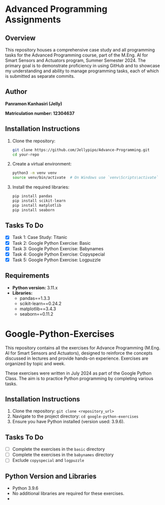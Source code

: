 # Advanced Programming Assignments

## Overview

This repository houses a comprehensive case study and all programming tasks for the Advanced Programming course, part of the M.Eng. AI for Smart Sensors and Actuators program, Summer Semester 2024. The primary goal is to demonstrate proficiency in using GitHub and to showcase my understanding and ability to manage programming tasks, each of which is submitted as separate commits.

## Author

**Panramon Kanhasiri (Jelly)**

**Matriculation number: 12304637**

## Installation Instructions

1. Clone the repository:
    ```sh
    git clone https://github.com/Jellypipo/Advance-Programming.git
    cd your-repo
    ```

2. Create a virtual environment:
    ```sh
    python3 -m venv venv
    source venv/bin/activate  # On Windows use `venv\Scripts\activate`
    ```

3. Install the required libraries:
    ```sh
    pip install pandas
    pip install scikit-learn
    pip install matplotlib
    pip install seaborn
    ```

## Tasks To Do

- [x] Task 1: Case Study: Titanic
- [x] Task 2: Google Python Exercise: Basic
- [x] Task 3: Google Python Exercise: Babynames
- [x] Task 4: Google Python Exercise: Copyspecial
- [x] Task 5: Google Python Exercise: Logpuzzle

## Requirements

- **Python version:** 3.11.x
- **Libraries:**
    - pandas==1.3.3
    - scikit-learn==0.24.2
    - matplotlib==3.4.3
    - seaborn==0.11.2
# Google-Python-Exercises

This repository contains all the exercises for Advance Programming (M.Eng. AI for Smart Sensors and Actuators), designed to reinforce the concepts discussed in lectures and provide hands-on experience. Exercises are organized by topic and week.

These exercises were written in July 2024 as part of the Google Python Class. The aim is to practice Python programming by completing various tasks.


## Installation Instructions
1. Clone the repository: `git clone <repository_url>`
2. Navigate to the project directory: `cd google-python-exercises`
3. Ensure you have Python installed (version used: 3.9.6).

## Tasks To Do
- [ ] Complete the exercises in the `basic` directory
- [ ] Complete the exercises in the `babynames` directory
- [ ] Exclude `copyspecial` and `logpuzzle`

## Python Version and Libraries
- Python 3.9.6
- No additional libraries are required for these exercises.
-
